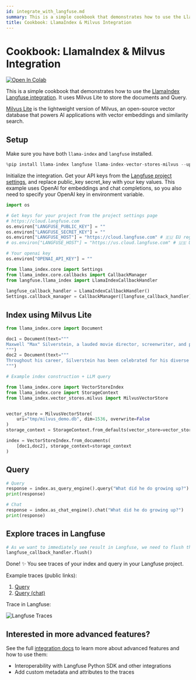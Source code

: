 ```yaml
---
id: integrate_with_langfuse.md
summary: This is a simple cookbook that demonstrates how to use the LlamaIndex Langfuse integration. It uses Milvus Lite to store the documents and Query.
title: Cookbook: LlamaIndex & Milvus Integration
---
```


# Cookbook: LlamaIndex & Milvus Integration

<a target="_blank" href="https://colab.research.google.com/github/langfuse/langfuse-docs/blob/main/cookbook/integration_llama-index_milvus-lite.ipynb">
  <img src="https://colab.research.google.com/assets/colab-badge.svg" alt="Open In Colab"/>
</a>

This is a simple cookbook that demonstrates how to use the [LlamaIndex Langfuse integration](https://langfuse.com/docs/integrations/llama-index/get-started). It uses Milvus Lite to store the documents and Query.

[Milvus Lite](https://github.com/milvus-io/milvus-lite/) is the lightweight version of Milvus, an open-source vector database that powers AI applications with vector embeddings and similarity search.

## Setup

Make sure you have both `llama-index` and `langfuse` installed.


```python
%pip install llama-index langfuse llama-index-vector-stores-milvus --upgrade
```

Initialize the integration. Get your API keys from the [Langfuse project settings](https://cloud.langfuse.com), and replace public_key secret_key with your key values. This example uses OpenAI for embeddings and chat completions, so you also need to specify your OpenAI key in environment variable.


```python
import os

# Get keys for your project from the project settings page
# https://cloud.langfuse.com
os.environ["LANGFUSE_PUBLIC_KEY"] = ""
os.environ["LANGFUSE_SECRET_KEY"] = ""
os.environ["LANGFUSE_HOST"] = "https://cloud.langfuse.com" # 🇪🇺 EU region
# os.environ["LANGFUSE_HOST"] = "https://us.cloud.langfuse.com" # 🇺🇸 US region

# Your openai key
os.environ["OPENAI_API_KEY"] = ""
```


```python
from llama_index.core import Settings
from llama_index.core.callbacks import CallbackManager
from langfuse.llama_index import LlamaIndexCallbackHandler
 
langfuse_callback_handler = LlamaIndexCallbackHandler()
Settings.callback_manager = CallbackManager([langfuse_callback_handler])
```

## Index using Milvus Lite


```python
from llama_index.core import Document

doc1 = Document(text="""
Maxwell "Max" Silverstein, a lauded movie director, screenwriter, and producer, was born on October 25, 1978, in Boston, Massachusetts. A film enthusiast from a young age, his journey began with home movies shot on a Super 8 camera. His passion led him to the University of Southern California (USC), majoring in Film Production. Eventually, he started his career as an assistant director at Paramount Pictures. Silverstein's directorial debut, “Doors Unseen,” a psychological thriller, earned him recognition at the Sundance Film Festival and marked the beginning of a successful directing career.
""")
doc2 = Document(text="""
Throughout his career, Silverstein has been celebrated for his diverse range of filmography and unique narrative technique. He masterfully blends suspense, human emotion, and subtle humor in his storylines. Among his notable works are "Fleeting Echoes," "Halcyon Dusk," and the Academy Award-winning sci-fi epic, "Event Horizon's Brink." His contribution to cinema revolves around examining human nature, the complexity of relationships, and probing reality and perception. Off-camera, he is a dedicated philanthropist living in Los Angeles with his wife and two children.
""")
```


```python
# Example index construction + LLM query

from llama_index.core import VectorStoreIndex
from llama_index.core import StorageContext
from llama_index.vector_stores.milvus import MilvusVectorStore


vector_store = MilvusVectorStore(
    uri="tmp/milvus_demo.db", dim=1536, overwrite=False
)
storage_context = StorageContext.from_defaults(vector_store=vector_store)

index = VectorStoreIndex.from_documents(
    [doc1,doc2], storage_context=storage_context
)
```

## Query


```python
# Query
response = index.as_query_engine().query("What did he do growing up?")
print(response)
```


```python
# Chat
response = index.as_chat_engine().chat("What did he do growing up?")
print(response)
```

## Explore traces in Langfuse


```python
# As we want to immediately see result in Langfuse, we need to flush the callback handler
langfuse_callback_handler.flush()
```

Done! ✨ You see traces of your index and query in your Langfuse project.

Example traces (public links):
1. [Query](https://cloud.langfuse.com/project/cloramnkj0002jz088vzn1ja4/traces/2b26fc72-044f-4b0b-a3c3-485328975161)
2. [Query (chat)](https://cloud.langfuse.com/project/cloramnkj0002jz088vzn1ja4/traces/72503163-2b25-4693-9cc9-56190b8e32b9)

Trace in Langfuse:

![Langfuse Traces](https://static.langfuse.com/llamaindex-langfuse-docs.gif)


## Interested in more advanced features?

See the full [integration docs](https://langfuse.com/docs/integrations/llama-index/get-started) to learn more about advanced features and how to use them:

- Interoperability with Langfuse Python SDK and other integrations
- Add custom metadata and attributes to the traces